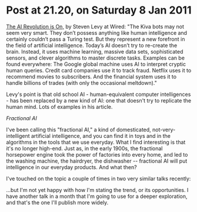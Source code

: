 # Post at 21.20, on Saturday 8 Jan 2011

[The AI Revolution is
On,](http://www.wired.com/magazine/2010/12/ff_ai_essay_airevolution/ "What
I've been calling 'fractional AI'") by Steven Levy at Wired: "The Kiva bots
may not seem very smart. They don’t possess anything like human intelligence
and certainly couldn’t pass a Turing test. But they represent a new forefront
in the field of artificial intelligence. Today’s AI doesn’t try to re-create
the brain. Instead, it uses machine learning, massive data sets, sophisticated
sensors, and clever algorithms to master discrete tasks. Examples can be found
everywhere: The Google global machine uses AI to interpret cryptic human
queries. Credit card companies use it to track fraud. Netflix uses it to
recommend movies to subscribers. And the financial system uses it to handle
billions of trades (with only the occasional meltdown)."

Levy's point is that old school AI - human-equivalent computer intelligences -
has been replaced by a new kind of AI: one that doesn't try to replicate the
human mind. Lots of examples in his article.

_Fractional AI_

I've been calling this "fractional AI," a kind of domesticated, not-very-
intelligent artificial intelligence, and you can find it in toys and in the
algorithms in the tools that we use everyday. What I find interesting is that
it's no longer high-end. Just as, in the early 1900s, the fractional
horsepower engine took the power of factories into every home, and led to the
washing machine, the hairdryer, the dishwasher -- fractional AI will put
intelligence in our everyday products. And what then?

I've touched on the topic a couple of times in two very similar talks
recently:

...but I'm not yet happy with how I'm stating the trend, or its opportunities.
I have another talk in a month that I'm going to use for a deeper exploration,
and that's the one I'll publish more widely.
